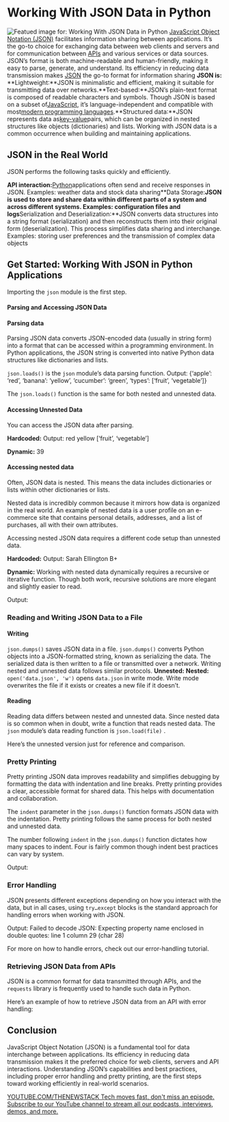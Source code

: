 # Working With JSON Data in Python
![Featued image for: Working With JSON Data in Python](https://cdn.thenewstack.io/media/2024/10/fd160d1f-claudio-schwarz-fyeoxvyviyy-unsplash-1-1024x683.jpg)
[JavaScript Object Notation (JSON)](https://thenewstack.io/an-introduction-to-json/) facilitates information sharing between applications. It’s the go-to choice for exchanging data between web clients and servers and for communication between [APIs](https://thenewstack.io/api-management/) and various services or data sources. JSON’s format is both machine-readable and human-friendly, making it easy to parse, generate, and understand. Its efficiency in reducing data transmission makes [JSON](https://thenewstack.io/how-to-convert-google-spreadsheet-to-json-formatted-text/) the go-to format for information sharing
**JSON is:**
**Lightweight:**JSON is minimalistic and efficient, making it suitable for transmitting data over networks.**Text-based:**JSON’s plain-text format is composed of readable characters and symbols. Though JSON is based on a subset of[JavaScript](https://thenewstack.io/brendan-eich-on-creating-javascript-in-10-days-and-what-hed-do-differently-today/), it’s language-independent and compatible with most[modern programming languages](https://thenewstack.io/the-fastest-programming-language-daves-garage-seeks-the-answer/).**Structured data:**JSON represents data as[key-value](https://thenewstack.io/akamai-brings-key-value-data-to-the-edge-adds-api-acceleration/)pairs, which can be organized in nested structures like objects (dictionaries) and lists.
Working with JSON data is a common occurrence when building and maintaining applications.

## JSON in the Real World
JSON performs the following tasks quickly and efficiently.

**API interaction:**[Python](https://thenewstack.io/python-mulls-a-change-in-version-numbering/)applications often send and receive responses in JSON.
Examples: weather data and stock data sharing**Data Storage:**JSON is used to store and share data within different parts of a system and across different systems.
Examples: configuration files and logs**Serialization and Deserialization:**JSON converts data structures into a string format (serialization) and then reconstructs them into their original form (deserialization). This process simplifies data sharing and interchange.
Examples: storing user preferences and the transmission of complex data objects
## Get Started: Working With JSON in Python Applications
Importing the `json`
module is the first step.

#### Parsing and Accessing JSON Data
#### Parsing data
Parsing JSON data converts JSON-encoded data (usually in string form) into a format that can be accessed within a programming environment. In Python applications, the JSON string is converted into native Python data structures like dictionaries and lists.

`json.loads()`
is the `json`
module’s data parsing function.
Output: {‘apple’: ‘red’, ‘banana’: ‘yellow’, ‘cucumber’: ‘green’, ‘types’: [‘fruit’, ‘vegetable’]}

The `json.loads()`
function is the same for both nested and unnested data.

#### Accessing Unnested Data
You can access the JSON data after parsing.

**Hardcoded:**
Output:
red
yellow
[‘fruit’, ‘vegetable’]

**Dynamic:**
39

#### Accessing nested data
Often, JSON data is nested. This means the data includes dictionaries or lists within other dictionaries or lists.

Nested data is incredibly common because it mirrors how data is organized in the real world. An example of nested data is a user profile on an e-commerce site that contains personal details, addresses, and a list of purchases, all with their own attributes.

Accessing nested JSON data requires a different code setup than unnested data.

**Hardcoded:**
Output:
Sarah Ellington
B+

**Dynamic:**
Working with nested data dynamically requires a recursive or iterative function. Though both work, recursive solutions are more elegant and slightly easier to read.

Output:

### Reading and Writing JSON Data to a File
#### Writing
`json.dumps()`
saves JSON data in a file. `json.dumps()`
converts Python objects into a JSON-formatted string, known as serializing the data. The serialized data is then written to a file or transmitted over a network. Writing nested and unnested data follows similar protocols.
**Unnested:**
**Nested:**
`open('data.json', 'w')`
opens `data.json`
in write mode. Write mode overwrites the file if it exists or creates a new file if it doesn’t.
#### Reading
Reading data differs between nested and unnested data. Since nested data is so common when in doubt, write a function that reads nested data. The `json`
module’s data reading function is `json.load(file)`
.

Here’s the unnested version just for reference and comparison.

### Pretty Printing
Pretty printing JSON data improves readability and simplifies debugging by formatting the data with indentation and line breaks. Pretty printing provides a clear, accessible format for shared data. This helps with documentation and collaboration.

The `indent`
parameter in the `json.dumps()`
function formats JSON data with the indentation. Pretty printing follows the same process for both nested and unnested data.

The number following `indent`
in the `json.dumps()`
function dictates how many spaces to indent. Four is fairly common though indent best practices can vary by system.

Output:

### Error Handling
JSON presents different exceptions depending on how you interact with the data, but in all cases, using `try…except`
blocks is the standard approach for handling errors when working with JSON.

Output:
Failed to decode JSON: Expecting property name enclosed in double quotes: line 1 column 29 (char 28)

For more on how to handle errors, check out our error-handling tutorial.

### Retrieving JSON Data from APIs
JSON is a common format for data transmitted through APIs, and the `requests`
library is frequently used to handle such data in Python.

Here’s an example of how to retrieve JSON data from an API with error handling:

## Conclusion
JavaScript Object Notation (JSON) is a fundamental tool for data interchange between applications. Its efficiency in reducing data transmission makes it the preferred choice for web clients, servers and API interactions. Understanding JSON’s capabilities and best practices, including proper error handling and pretty printing, are the first steps toward working efficiently in real-world scenarios.

[
YOUTUBE.COM/THENEWSTACK
Tech moves fast, don't miss an episode. Subscribe to our YouTube
channel to stream all our podcasts, interviews, demos, and more.
](https://youtube.com/thenewstack?sub_confirmation=1)